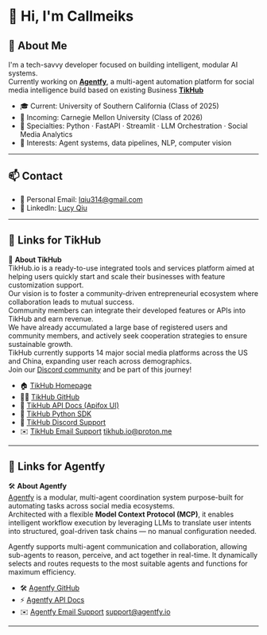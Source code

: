 # 👋 Hi, I'm Callmeiks

## 🧠 About Me
I'm a tech-savvy developer focused on building intelligent, modular AI systems.  
Currently working on **[Agentfy](https://github.com/Agentfy-io/Agentfy)**, a multi-agent automation platform for social media intelligence build based on existing Business **[TikHub](https://www.tikhub.io)**

- 🎓 Current: University of Southern California (Class of 2025)
- 🎯 Incoming: Carnegie Mellon University (Class of 2026)
- 💼 Specialties: Python · FastAPI · Streamlit · LLM Orchestration · Social Media Analytics  
- 🧩 Interests: Agent systems, data pipelines, NLP, computer vision

---

## 📫 Contact  
- 📧 Personal Email: [lqiu314@gmail.com](mailto:lqiu314@gmail.com)
- 💼 LinkedIn: [Lucy Qiu](https://www.linkedin.com/in/lucy-qiu-8b3b972b6/)

---

## 🔗 Links for TikHub

🎉 **About TikHub**  
TikHub.io is a ready-to-use integrated tools and services platform aimed at helping users quickly start and scale their businesses with feature customization support.  
Our vision is to foster a community-driven entrepreneurial ecosystem where collaboration leads to mutual success.  
Community members can integrate their developed features or APIs into TikHub and earn revenue.  
We have already accumulated a large base of registered users and community members, and actively seek cooperation strategies to ensure sustainable growth.  
TikHub currently supports 14 major social media platforms across the US and China, expanding user reach across demographics.  
Join our [Discord community](https://discord.gg/aMEAS8Xsvz) and be part of this journey!

- 🏠 [TikHub Homepage](https://www.tikhub.io)
- 👨‍💻 [TikHub GitHub](https://github.com/TikHub)
- 🦊 [TikHub API Docs (Apifox UI)](https://docs.tikhub.io)
- 🍱 [TikHub Python SDK](https://github.com/TikHub/TikHub-API-Python-SDK)
- 📧 [TikHub Discord Support](https://discord.gg/aMEAS8Xsvz)
- ✉️ [TikHub Email Support](mailto:tikhub.io@proton.me) tikhub.io@proton.me

---

## 🔗 Links for Agentfy

🛠️ **About Agentfy**  
[Agentfy](https://github.com/Agentfy-io/Agentfy) is a modular, multi-agent coordination system purpose-built for automating tasks across social media ecosystems.  
Architected with a flexible **Model Context Protocol (MCP)**, it enables intelligent workflow execution by leveraging LLMs to translate user intents into structured, goal-driven task chains — no manual configuration needed.

Agentfy supports multi-agent communication and collaboration, allowing sub-agents to reason, perceive, and act together in real-time. It dynamically selects and routes requests to the most suitable agents and functions for maximum efficiency.

- 🛠️ [Agentfy GitHub](https://github.com/Agentfy-io/Agentfy)
- ⚡ [Agentfy API Docs](https://api.agentfy.io)
- ✉️ [Agentfy Email Support](mailto:support@agentfy.io) support@agentfy.io

---
